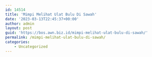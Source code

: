 ```yaml
---
id: 14514
title: 'Mimpi Melihat Ulat Bulu Di Sawah'
date: '2023-03-13T22:45:37+00:00'
author: admin
layout: post
guid: 'https://bos.awn.biz.id/mimpi-melihat-ulat-bulu-di-sawah/'
permalink: /mimpi-melihat-ulat-bulu-di-sawah/
categories:
    - Uncategorized
---
```


